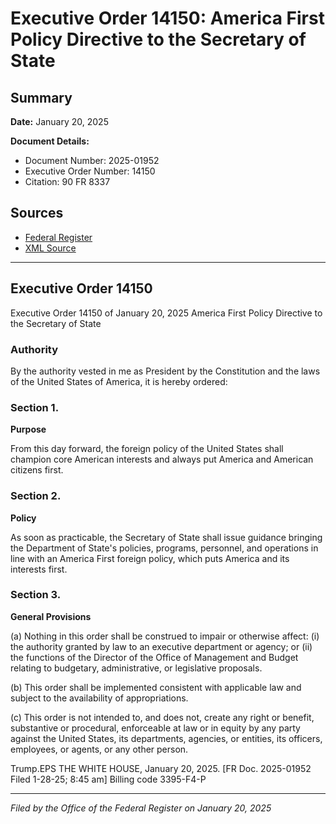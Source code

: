 # Executive Order 14150: America First Policy Directive to the Secretary of State

## Summary

**Date:** January 20, 2025

**Document Details:**
- Document Number: 2025-01952
- Executive Order Number: 14150
- Citation: 90 FR 8337

## Sources
- [Federal Register](https://www.federalregister.gov/documents/2025/01/29/2025-01952/america-first-policy-directive-to-the-secretary-of-state)
- [XML Source](https://www.federalregister.gov/documents/full_text/xml/2025/01/29/2025-01952.xml)

---

## Executive Order 14150

Executive Order 14150 of January 20, 2025
America First Policy Directive to the Secretary of State
### Authority

By the authority vested in me as President by the Constitution and the laws of the United States of America, it is hereby ordered:
### Section 1.

**Purpose**

From this day forward, the foreign policy of the United States shall champion core American interests and always put America and American citizens first.
### Section 2.

**Policy**

As soon as practicable, the Secretary of State shall issue guidance bringing the Department of State's policies, programs, personnel, and operations in line with an America First foreign policy, which puts America and its interests first.
### Section 3.

**General Provisions**

(a) Nothing in this order shall be construed to impair or otherwise affect:
    (i) the authority granted by law to an executive department or agency; or
    (ii) the functions of the Director of the Office of Management and Budget relating to budgetary, administrative, or legislative proposals.

(b) This order shall be implemented consistent with applicable law and subject to the availability of appropriations.

(c) This order is not intended to, and does not, create any right or benefit, substantive or procedural, enforceable at law or in equity by any party against the United States, its departments, agencies, or entities, its officers, employees, or agents, or any other person.

Trump.EPS
THE WHITE HOUSE,
January 20, 2025.
[FR Doc. 2025-01952 
Filed 1-28-25; 8:45 am]
Billing code 3395-F4-P

---

*Filed by the Office of the Federal Register on January 20, 2025*
